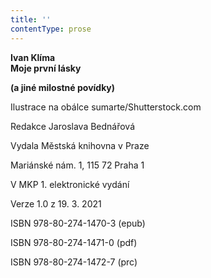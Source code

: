 ```yaml
---
title: ''
contentType: prose
---
```


**Ivan Klíma  
Moje první lásky**

**(a jiné milostné povídky)**

Ilustrace na obálce sumarte/Shutterstock.com

Redakce Jaroslava Bednářová

Vydala Městská knihovna v Praze

Mariánské nám. 1, 115 72 Praha 1

V MKP 1. elektronické vydání

Verze 1.0 z 19. 3. 2021

ISBN 978-80-274-1470-3 (epub)

ISBN 978-80-274-1471-0 (pdf)

ISBN 978-80-274-1472-7 (prc)
